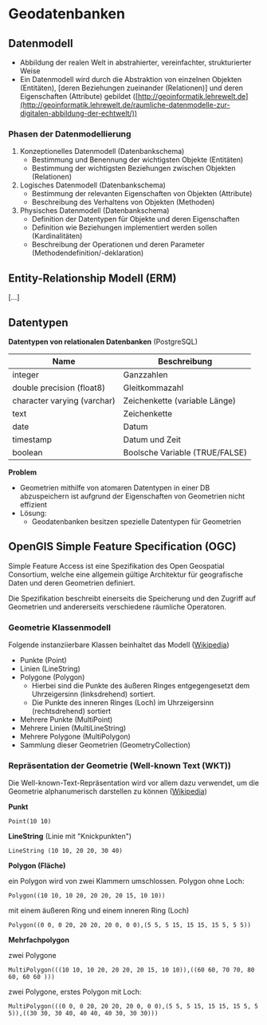 # Geodatenbanken

## Datenmodell

- Abbildung der realen Welt in abstrahierter, vereinfachter, strukturierter Weise
- Ein Datenmodell wird durch die Abstraktion von einzelnen Objekten (Entitäten), [deren Beziehungen zueinander (Relationen)] und deren Eigenschaften (Attribute) gebildet ([http://geoinformatik.lehrewelt.de](http://geoinformatik.lehrewelt.de/raumliche-datenmodelle-zur-digitalen-abbildung-der-echtwelt/))


### Phasen der Datenmodellierung

1. Konzeptionelles Datenmodell (Datenbankschema)
    - Bestimmung und Benennung der wichtigsten Objekte (Entitäten)
    - Bestimmung der wichtigsten Beziehungen zwischen Objekten (Relationen)
2. Logisches Datenmodell (Datenbankschema)
    - Bestimmung der relevanten Eigenschaften von Objekten (Attribute)
    - Beschreibung des Verhaltens von Objekten (Methoden)
3. Physisches Datenmodell (Datenbankschema)
    - Definition der Datentypen für Objekte und deren Eigenschaften
    - Definition wie Beziehungen implementiert werden sollen (Kardinalitäten)
    - Beschreibung der Operationen und deren Parameter (Methodendefinition/-deklaration)


## Entity-Relationship Modell (ERM)

[...]


## Datentypen

**Datentypen von relationalen Datenbanken** (PostgreSQL)


| Name | Beschreibung |
| ---- | ------------ |
| integer | Ganzzahlen |
| double precision (float8) | Gleitkommazahl |
| character varying (varchar)| Zeichenkette (variable Länge) |
| text | Zeichenkette |
| date | Datum |
| timestamp | Datum und Zeit |
| boolean | Boolsche Variable (TRUE/FALSE) |

**Problem**

- Geometrien mithilfe von atomaren Datentypen in einer DB abzuspeichern ist aufgrund der Eigenschaften von Geometrien nicht effizient
- Lösung:
    - Geodatenbanken besitzen spezielle Datentypen für Geometrien


## OpenGIS Simple Feature Specification (OGC)


Simple Feature Access ist eine Spezifikation des Open Geospatial Consortium, welche eine allgemein gültige Architektur für geografische Daten und deren Geometrien definiert.

Die Spezifikation beschreibt einerseits die Speicherung und den Zugriff auf Geometrien und andererseits verschiedene räumliche Operatoren.


### Geometrie Klassenmodell

Folgende instanziierbare Klassen beinhaltet das Modell ([Wikipedia](https://de.wikipedia.org/wiki/Simple_Feature_Access))

- Punkte (Point)
- Linien (LineString)
- Polygone (Polygon)
    - Hierbei sind die Punkte des äußeren Ringes entgegengesetzt dem Uhrzeigersinn (linksdrehend) sortiert.
    - Die Punkte des inneren Ringes (Loch) im Uhrzeigersinn (rechtsdrehend) sortiert
- Mehrere Punkte (MultiPoint)
- Mehrere Linien (MultiLineString)
- Mehrere Polygone (MultiPolygon)
- Sammlung dieser Geometrien (GeometryCollection)


### Repräsentation der Geometrie (Well-known Text (WKT))

Die Well-known-Text-Repräsentation wird vor allem dazu verwendet, um die Geometrie alphanumerisch darstellen zu können ([Wikipedia](https://de.wikipedia.org/wiki/Simple_Feature_Access))

**Punkt**

`Point(10 10)`

**LineString** (Linie mit "Knickpunkten")

`LineString (10 10, 20 20, 30 40)`

**Polygon (Fläche)**

ein Polygon wird von zwei Klammern umschlossen. Polygon ohne Loch:

`Polygon((10 10, 10 20, 20 20, 20 15, 10 10))`

mit einem äußeren Ring und einem inneren Ring (Loch)

`Polygon((0 0, 0 20, 20 20, 20 0, 0 0),(5 5, 5 15, 15 15, 15 5, 5 5))`


**Mehrfachpolygon**

zwei Polygone

`MultiPolygon(((10 10, 10 20, 20 20, 20 15, 10 10)),((60 60, 70 70, 80 60, 60 60 )))`

zwei Polygone, erstes Polygon mit Loch:

`MultiPolygon(((0 0, 0 20, 20 20, 20 0, 0 0),(5 5, 5 15, 15 15, 15 5, 5 5)),((30 30, 30 40, 40 40, 40 30, 30 30)))`
